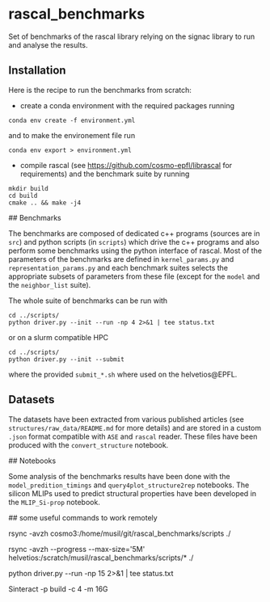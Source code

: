 # rascal_benchmarks

Set of benchmarks of the rascal library relying on the signac library to run and analyse the results.

## Installation

Here is the recipe to run the benchmarks from scratch:

+ create a conda environment with the required packages running
```
conda env create -f environment.yml
```
and to make the environement file run
```
conda env export > environment.yml
```

+ compile rascal (see https://github.com/cosmo-epfl/librascal for requirements) and the benchmark suite by running
```
mkdir build
cd build
cmake .. && make -j4
```

## Benchmarks

The benchmarks are composed of dedicated c++ programs (sources are in `src`) and python scripts (in `scripts`) which drive the c++ programs and also perform some benchmarks using the python interface of rascal.
Most of the parameters of the benchmarks are defined in `kernel_params.py` and `representation_params.py` and each benchmark suites selects the appropriate subsets of parameters from these file (except for the `model` and the `neighbor_list` suite).

The whole suite of benchmarks can be run with
```
cd ../scripts/
python driver.py --init --run -np 4 2>&1 | tee status.txt
```
or on a slurm compatible HPC
```
cd ../scripts/
python driver.py --init --submit
```
where the provided `submit_*.sh` where used on the helvetios@EPFL.

## Datasets

The datasets have been extracted from various published articles (see `structures/raw_data/README.md` for more details) and are stored in a custom `.json` format compatible with `ASE` and `rascal` reader. These files have been produced with the `convert_structure` notebook.


## Notebooks

Some analysis of the benchmarks results have been done with the `model_predition_timings` and `query4plot_structure2rep` notebooks. The silicon MLIPs used to predict structural properties have been developed in the `MLIP_Si-prop` notebook.


## some useful commands to work remotely

rsync -avzh cosmo3:/home/musil/git/rascal_benchmarks/scripts ./

rsync -avzh --progress --max-size='5M' helvetios:/scratch/musil/rascal_benchmarks/scripts/* ./

python driver.py --run -np 15 2>&1 | tee status.txt

Sinteract -p build -c 4 -m 16G
